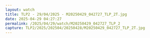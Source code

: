 ```yaml
---
layout: watch
title: TLP2 - 29/04/2025 - M20250429_042727_TLP_2T.jpg
date: 2025-04-29 04:27:27
permalink: /2025/04/29/watch/M20250429_042727_TLP_2
capture: TLP2/2025/202504/20250428/M20250429_042727_TLP_2T.jpg
---
```

